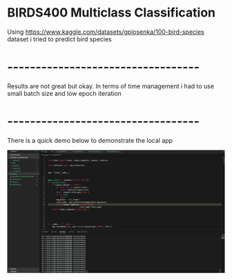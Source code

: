# BIRDS400 Multiclass Classification


Using https://www.kaggle.com/datasets/gpiosenka/100-bird-species dataset i tried to predict bird species
# ----------------------------------
Results are not great but okay. In terms of time management i had to use small batch size and low epoch iteration
# ----------------------------------
There is a quick demo below to demonstrate the local app


![](https://github.com/yiit8/BIRDS400-Multiclass-Classification/blob/main/AnimationDemo.gif)
